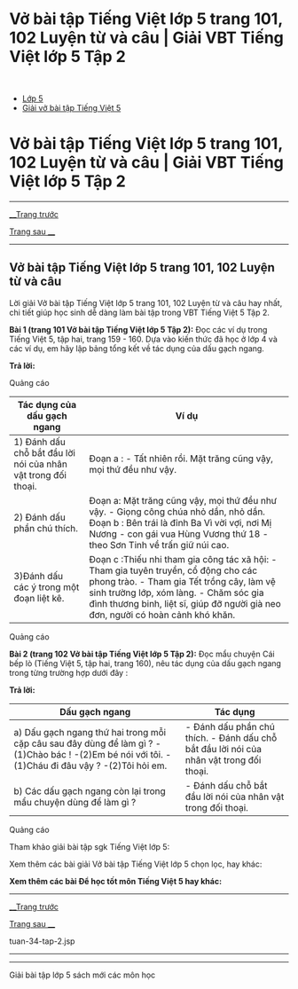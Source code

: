 # Vở bài tập Tiếng Việt lớp 5 trang 101, 102 Luyện từ và câu | Giải VBT Tiếng Việt lớp 5 Tập 2

﻿

  * [Lớp 5](https://vietjack.com/series/lop-5.jsp)
  * [Giải vở bài tập Tiếng Việt 5](https://vietjack.com/giai-vo-bai-tap-tieng-viet-5/index.jsp)



# Vở bài tập Tiếng Việt lớp 5 trang 101, 102 Luyện từ và câu | Giải VBT Tiếng Việt lớp 5 Tập 2

* * *

[__Trang trước](https://vietjack.com/giai-vo-bai-tap-tieng-viet-5/tuan-34-tap-2.jsp)

[Trang sau __](https://vietjack.com/giai-vo-bai-tap-tieng-viet-5/tuan-34-tap-2.jsp)

* * *

## Vở bài tập Tiếng Việt lớp 5 trang 101, 102 Luyện từ và câu

Lời giải Vở bài tập Tiếng Việt lớp 5 trang 101, 102 Luyện từ và câu hay nhất, chi tiết giúp học sinh dễ dàng làm bài tập trong VBT Tiếng Việt 5 Tập 2.

**Bài 1 (trang 101 Vở bài tập Tiếng Việt lớp 5 Tập 2):** Đọc các ví dụ trong Tiếng Việt 5, tập hai, trang 159 - 160. Dựa vào kiến thức đã học ở lớp 4 và các ví dụ, em hãy lập bảng tổng kết về tác dụng của dấu gạch ngang.

**Trả lời:**

Quảng cáo

Tác dụng của dấu gạch ngang | Ví dụ  
---|---  
1) Đánh dấu chỗ bắt đầu lời nói của nhân vật trong đối thoại. |  Đoạn a : - Tất nhiên rồi. Mặt trăng cũng vậy, mọi thứ đều như vậy.  
2) Đánh dấu phần chú thích. |  Đoạn a: Mặt trăng cũng vậy, mọi thứ đều như vậy. \- Giọng công chúa nhỏ dần, nhỏ dần. Đoạn b : Bên trái là đỉnh Ba Vì vời vợi, nơi Mị Nương - con gái vua Hùng Vương thứ 18 - theo Sơn Tinh về trấn giữ núi cao.  
3)Đánh dấu các ý trong một đoạn liệt kê. |  Đoạn c :Thiếu nhi tham gia công tác xã hội: \- Tham gia tuyên truyền, cổ động cho các phong trào. \- Tham gia Tết trồng cây, làm vệ sinh trường lớp, xóm làng. \- Chăm sóc gia đình thương binh, liệt sĩ, giúp đỡ người già neo đơn, người có hoàn cảnh khó khăn.   
  
Quảng cáo

**Bài 2 (trang 102 Vở bài tập Tiếng Việt lớp 5 Tập 2):** Đọc mẩu chuyện Cái bếp lò (Tiếng Việt 5, tập hai, trang 160), nêu tác dụng của dấu gạch ngang trong từng trường hợp dưới đây :

**Trả lời:**

Dấu gạch ngang | Tác dụng  
---|---  
a) Dấu gạch ngang thứ hai trong mỗi cặp câu sau đây dùng để làm gì ? -(1)Chào bác ! -(2)Em bé nói với tôi. -(1)Cháu đi đâu vậy ? -(2)Tôi hỏi em. |  \- Đánh dấu phần chú thích. \- Đánh dấu chỗ bắt đầu lời nói của nhân vật trong đối thoại.   
b) Các dấu gạch ngang còn lại trong mẩu chuyện dùng để làm gì ? | \- Đánh dấu chỗ bắt đầu lời nói của nhân vật trong đối thoại.  
  
Quảng cáo

Tham khảo giải bài tập sgk Tiếng Việt lớp 5:

Xem thêm các bài giải Vở bài tập Tiếng Việt lớp 5 chọn lọc, hay khác:

**Xem thêm các bài Để học tốt môn Tiếng Việt 5 hay khác:**

* * *

[__Trang trước](https://vietjack.com/giai-vo-bai-tap-tieng-viet-5/tuan-34-tap-2.jsp)

[Trang sau __](https://vietjack.com/giai-vo-bai-tap-tieng-viet-5/tuan-34-tap-2.jsp)

tuan-34-tap-2.jsp

* * *

* * *

Giải bài tập lớp 5 sách mới các môn học
